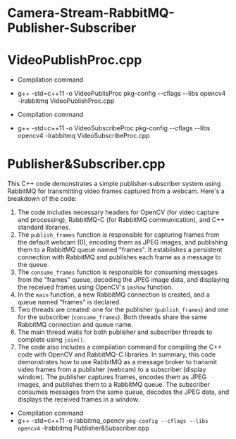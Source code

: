 # Camera-Stream-RabbitMQ-Publisher-Subscriber

# VideoPublishProc.cpp

- Compilation command
- g++ -std=c++11 -o VideoPublisProc pkg-config --cflags --libs opencv4 -lrabbitmq VideoPublishProc.cpp



  
- Compilation command
- g++ -std=c++11 -o VideoSubscribeProc pkg-config --cflags --libs opencv4 -lrabbitmq VideoSubscribeProc.cpp


# Publisher&Subscriber.cpp

This C++ code demonstrates a simple publisher-subscriber system using RabbitMQ for transmitting video frames captured from a webcam. Here's a breakdown of the code: 
1. The code includes necessary headers for OpenCV (for video capture and processing), RabbitMQ-C (for RabbitMQ communication), and C++ standard libraries.
2. The `publish_frames` function is responsible for capturing frames from the default webcam (0), encoding them as JPEG images, and publishing them to a RabbitMQ queue named "frames". It establishes a persistent connection with RabbitMQ and publishes each frame as a message to the queue.
3. The `consume_frames` function is responsible for consuming messages from the "frames" queue, decoding the JPEG image data, and displaying the received frames using OpenCV's `imshow` function.
4. In the `main` function, a new RabbitMQ connection is created, and a queue named "frames" is declared.
5. Two threads are created: one for the publisher (`publish_frames`) and one for the subscriber (`consume_frames`). Both threads share the same RabbitMQ connection and queue name.
6. The main thread waits for both publisher and subscriber threads to complete using `join()`.
7. The code also includes a compilation command for compiling the C++ code with OpenCV and RabbitMQ-C libraries. In summary, this code demonstrates how to use RabbitMQ as a message broker to transmit video frames from a publisher (webcam) to a subscriber (display window). The publisher captures frames, encodes them as JPEG images, and publishes them to a RabbitMQ queue. The subscriber consumes messages from the same queue, decodes the JPEG data, and displays the received frames in a window.

- Compilation command
- g++ -std=c++11 -o rabbitmq_opencv `pkg-config --cflags --libs opencv4` -lrabbitmq Publisher&Subscriber.cpp
